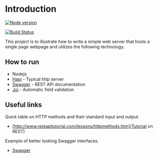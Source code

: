 # Introduction

[![Node version](https://img.shields.io/badge/node-%3E%3D4.4.5-green.svg)](http://nodejs.org/download/)

[![Build Status](https://travis-ci.org/fartbagxp/boilerplate-web-server.svg?branch=master)](https://travis-ci.org/)

This project is to illustrate how to write a simple web server that hosts
a single page webpage and utilizes the following technology.

## How to run

*   Nodejs
*   [Hapi](http://hapijs.com/api) - Typical http server
*   [Swagger](http://swagger.io/) - REST API documentation
*   [Joi](https://github.com/hapijs/joi) - Automatic field validation

## Useful links

Quick table on HTTP methods and their standard input and output.

*   [http://www.restapitutorial.com/lessons/httpmethods.htm](Tutorial on REST)

Example of better looking Swagger interfaces.

*   [Swagger](http://editor.swagger.io/)
